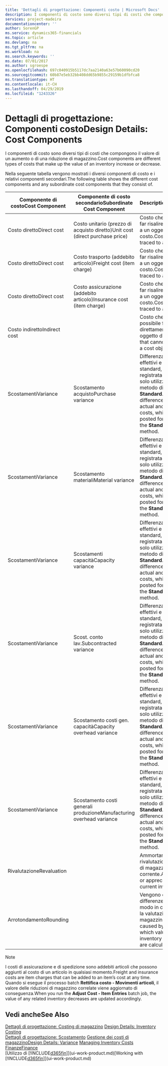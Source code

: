 ```yaml
---
title: 'Dettagli di progettazione: Componenti costo | Microsoft Docs'
description: I componenti di costo sono diversi tipi di costi che compongono il valore di un aumento o di una riduzione di magazzino.
services: project-madeira
documentationcenter: ''
author: SorenGP
ms.service: dynamics365-financials
ms.topic: article
ms.devlang: na
ms.tgt_pltfrm: na
ms.workload: na
ms.search.keywords: ''
ms.date: 07/01/2017
ms.author: sgroespe
ms.openlocfilehash: 697c040915b5117dc7aa2140a63e57b60090cd20
ms.sourcegitcommit: 60b87e5eb32bb408dd65b9855c29159b1dfbfca8
ms.translationtype: HT
ms.contentlocale: it-CH
ms.lasthandoff: 04/29/2019
ms.locfileid: "1243326"
---
```

# <a name="design-details-cost-components"></a><span data-ttu-id="38ff1-103">Dettagli di progettazione: Componenti costo</span><span class="sxs-lookup"><span data-stu-id="38ff1-103">Design Details: Cost Components</span></span>
<span data-ttu-id="38ff1-104">I componenti di costo sono diversi tipi di costi che compongono il valore di un aumento o di una riduzione di magazzino.</span><span class="sxs-lookup"><span data-stu-id="38ff1-104">Cost components are different types of costs that make up the value of an inventory increase or decrease.</span></span>  

 <span data-ttu-id="38ff1-105">Nella seguente tabella vengono mostrati i diversi componenti di costo e i relativi componenti secondari.</span><span class="sxs-lookup"><span data-stu-id="38ff1-105">The following table shows the different cost components and any subordinate cost components that they consist of.</span></span>  

|<span data-ttu-id="38ff1-106">Componente di costo</span><span class="sxs-lookup"><span data-stu-id="38ff1-106">Cost Component</span></span>|<span data-ttu-id="38ff1-107">Componente di costo secondario</span><span class="sxs-lookup"><span data-stu-id="38ff1-107">Subordinate Cost Component</span></span>|<span data-ttu-id="38ff1-108">Description</span><span class="sxs-lookup"><span data-stu-id="38ff1-108">Description</span></span>|  
|--------------------|--------------------------------|---------------------------------------|  
|<span data-ttu-id="38ff1-109">Costo diretto</span><span class="sxs-lookup"><span data-stu-id="38ff1-109">Direct cost</span></span>|<span data-ttu-id="38ff1-110">Costo unitario (prezzo di acquisto diretto)</span><span class="sxs-lookup"><span data-stu-id="38ff1-110">Unit cost (direct purchase price)</span></span>|<span data-ttu-id="38ff1-111">Costo che è possibile far risalire direttamente a un oggetto di costo.</span><span class="sxs-lookup"><span data-stu-id="38ff1-111">Cost that can be traced to a cost object.</span></span>|  
|<span data-ttu-id="38ff1-112">Costo diretto</span><span class="sxs-lookup"><span data-stu-id="38ff1-112">Direct cost</span></span>|<span data-ttu-id="38ff1-113">Costo trasporto (addebito articolo)</span><span class="sxs-lookup"><span data-stu-id="38ff1-113">Freight cost (item charge)</span></span>|<span data-ttu-id="38ff1-114">Costo che è possibile far risalire direttamente a un oggetto di costo.</span><span class="sxs-lookup"><span data-stu-id="38ff1-114">Cost that can be traced to a cost object.</span></span>|  
|<span data-ttu-id="38ff1-115">Costo diretto</span><span class="sxs-lookup"><span data-stu-id="38ff1-115">Direct cost</span></span>|<span data-ttu-id="38ff1-116">Costo assicurazione (addebito articolo)</span><span class="sxs-lookup"><span data-stu-id="38ff1-116">Insurance cost (item charge)</span></span>|<span data-ttu-id="38ff1-117">Costo che è possibile far risalire direttamente a un oggetto di costo.</span><span class="sxs-lookup"><span data-stu-id="38ff1-117">Cost that can be traced to a cost object.</span></span>|  
|<span data-ttu-id="38ff1-118">Costo indiretto</span><span class="sxs-lookup"><span data-stu-id="38ff1-118">Indirect cost</span></span>||<span data-ttu-id="38ff1-119">Costo che non è possibile far risalire direttamente a un oggetto di costo.</span><span class="sxs-lookup"><span data-stu-id="38ff1-119">Cost that cannot be traced to a cost object.</span></span>|  
|<span data-ttu-id="38ff1-120">Scostamenti</span><span class="sxs-lookup"><span data-stu-id="38ff1-120">Variance</span></span>|<span data-ttu-id="38ff1-121">Scostamento acquisto</span><span class="sxs-lookup"><span data-stu-id="38ff1-121">Purchase variance</span></span>|<span data-ttu-id="38ff1-122">Differenza tra costi effettivi e costi standard, che viene registrata per gli articoli solo utilizzando il metodo di costing **Standard**.</span><span class="sxs-lookup"><span data-stu-id="38ff1-122">The difference between actual and standard costs, which is only posted for items using the **Standard** costing method.</span></span>|  
|<span data-ttu-id="38ff1-123">Scostamenti</span><span class="sxs-lookup"><span data-stu-id="38ff1-123">Variance</span></span>|<span data-ttu-id="38ff1-124">Scostamento materiali</span><span class="sxs-lookup"><span data-stu-id="38ff1-124">Material variance</span></span>|<span data-ttu-id="38ff1-125">Differenza tra costi effettivi e costi standard, che viene registrata per gli articoli solo utilizzando il metodo di costing **Standard**.</span><span class="sxs-lookup"><span data-stu-id="38ff1-125">The difference between actual and standard costs, which is only posted for items using the **Standard** costing method.</span></span>|  
|<span data-ttu-id="38ff1-126">Scostamenti</span><span class="sxs-lookup"><span data-stu-id="38ff1-126">Variance</span></span>|<span data-ttu-id="38ff1-127">Scostamenti capacità</span><span class="sxs-lookup"><span data-stu-id="38ff1-127">Capacity variance</span></span>|<span data-ttu-id="38ff1-128">Differenza tra costi effettivi e costi standard, che viene registrata per gli articoli solo utilizzando il metodo di costing **Standard**.</span><span class="sxs-lookup"><span data-stu-id="38ff1-128">The difference between actual and standard costs, which is only posted for items using the **Standard** costing method.</span></span>|  
|<span data-ttu-id="38ff1-129">Scostamenti</span><span class="sxs-lookup"><span data-stu-id="38ff1-129">Variance</span></span>|<span data-ttu-id="38ff1-130">Scost. conto lav.</span><span class="sxs-lookup"><span data-stu-id="38ff1-130">Subcontracted variance</span></span>|<span data-ttu-id="38ff1-131">Differenza tra costi effettivi e costi standard, che viene registrata per gli articoli solo utilizzando il metodo di costing **Standard**.</span><span class="sxs-lookup"><span data-stu-id="38ff1-131">The difference between actual and standard costs, which is only posted for items using the **Standard** costing method.</span></span>|  
|<span data-ttu-id="38ff1-132">Scostamenti</span><span class="sxs-lookup"><span data-stu-id="38ff1-132">Variance</span></span>|<span data-ttu-id="38ff1-133">Scostamento costi gen. capacità</span><span class="sxs-lookup"><span data-stu-id="38ff1-133">Capacity overhead variance</span></span>|<span data-ttu-id="38ff1-134">Differenza tra costi effettivi e costi standard, che viene registrata per gli articoli solo utilizzando il metodo di costing **Standard**.</span><span class="sxs-lookup"><span data-stu-id="38ff1-134">The difference between actual and standard costs, which is only posted for items using the **Standard** costing method.</span></span>|  
|<span data-ttu-id="38ff1-135">Scostamenti</span><span class="sxs-lookup"><span data-stu-id="38ff1-135">Variance</span></span>|<span data-ttu-id="38ff1-136">Scostamento costi generali produzione</span><span class="sxs-lookup"><span data-stu-id="38ff1-136">Manufacturing overhead variance</span></span>|<span data-ttu-id="38ff1-137">Differenza tra costi effettivi e costi standard, che viene registrata per gli articoli solo utilizzando il metodo di costing **Standard**.</span><span class="sxs-lookup"><span data-stu-id="38ff1-137">The difference between actual and standard costs, which is only posted for items using the **Standard** costing method.</span></span>|  
|<span data-ttu-id="38ff1-138">Rivalutazione</span><span class="sxs-lookup"><span data-stu-id="38ff1-138">Revaluation</span></span>||<span data-ttu-id="38ff1-139">Ammortamento o rivalutazione del valore di magazzino corrente.</span><span class="sxs-lookup"><span data-stu-id="38ff1-139">A depreciation or appreciation of the current inventory value.</span></span>|  
|<span data-ttu-id="38ff1-140">Arrotondamento</span><span class="sxs-lookup"><span data-stu-id="38ff1-140">Rounding</span></span>||<span data-ttu-id="38ff1-141">Vengono calcolate le differenze causate dal modo in cui diminuisce la valutazione del magazzino.</span><span class="sxs-lookup"><span data-stu-id="38ff1-141">Residuals caused by the way in which valuation of inventory decreases are calculated.</span></span>|  

> [!NOTE]  
>  <span data-ttu-id="38ff1-142">I costi di assicurazione e di spedizione sono addebiti articoli che possono aggiunti al costo di un articolo in qualsiasi momento.</span><span class="sxs-lookup"><span data-stu-id="38ff1-142">Freight and insurance costs are item charges that can be added to an item’s cost at any time.</span></span> <span data-ttu-id="38ff1-143">Quando si esegue il processo batch **Rettifica costo - Movimenti articoli**, il valore delle riduzioni di magazzino correlate viene aggiornato di conseguenza.</span><span class="sxs-lookup"><span data-stu-id="38ff1-143">When you run the **Adjust Cost - Item Entries** batch job, the value of any related inventory decreases are updated accordingly.</span></span>  

## <a name="see-also"></a><span data-ttu-id="38ff1-144">Vedi anche</span><span class="sxs-lookup"><span data-stu-id="38ff1-144">See Also</span></span>  
 <span data-ttu-id="38ff1-145">[Dettagli di progettazione: Costing di magazzino](design-details-inventory-costing.md) </span><span class="sxs-lookup"><span data-stu-id="38ff1-145">[Design Details: Inventory Costing](design-details-inventory-costing.md) </span></span>  
 <span data-ttu-id="38ff1-146">[Dettagli di progettazione: Scostamento](design-details-variance.md) [Gestione dei costi di magazzino](finance-manage-inventory-costs.md)</span><span class="sxs-lookup"><span data-stu-id="38ff1-146">[Design Details: Variance](design-details-variance.md) [Managing Inventory Costs](finance-manage-inventory-costs.md)</span></span>  
 [<span data-ttu-id="38ff1-147">Finanze</span><span class="sxs-lookup"><span data-stu-id="38ff1-147">Finance</span></span>](finance.md)  
 <span data-ttu-id="38ff1-148">[Utilizzo di [!INCLUDE[d365fin](includes/d365fin_md.md)]](ui-work-product.md)</span><span class="sxs-lookup"><span data-stu-id="38ff1-148">[Working with [!INCLUDE[d365fin](includes/d365fin_md.md)]](ui-work-product.md)</span></span>  
